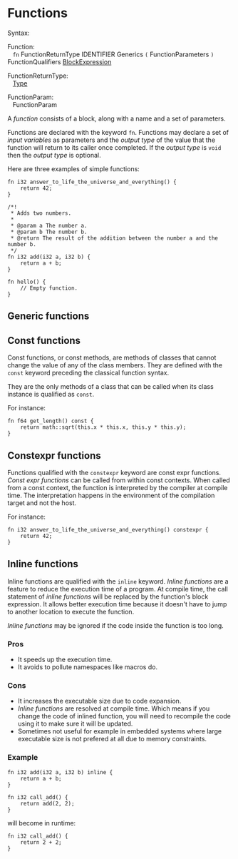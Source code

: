 # Functions

<div style="background-color: rgba(255, 255, 255, 0.15);">
Syntax:

Function: <br />
 &nbsp;&nbsp; `fn` FunctionReturnType IDENTIFIER Generics `(` FunctionParameters `)` FunctionQualifiers [BlockExpression](../statements_and_expressions/expressions/block_expression.md)

FunctionReturnType: <br />
 &nbsp;&nbsp; [Type](../types.md)

FunctionParam: <br />
 &nbsp;&nbsp; FunctionParam
</div>

A *function* consists of a block, along with a name and a set of parameters.

Functions are declared with the keyword `fn`.
Functions may declare a set of *input variables* as parameters and the *output type* of the value that the function will return to its caller once completed.
If the *output type* is `void` then the *output type* is optional.

Here are three examples of simple functions:

```lapis
fn i32 answer_to_life_the_universe_and_everything() {
    return 42;
}

/*!
 * Adds two numbers.
 *
 * @param a The number a.
 * @param b The number b.
 * @return The result of the addition between the number a and the number b.
 */
fn i32 add(i32 a, i32 b) {
    return a + b;
}

fn hello() {
    // Empty function.
}
```

## Generic functions

<!-- TODO -->

## Const functions

Const functions, or const methods, are methods of classes that cannot change the value of any of the class members.
They are defined with the `const` keyword preceding the classical function syntax.

They are the only methods of a class that can be called when its class instance is qualified as `const`.

For instance:

```lapis
fn f64 get_length() const {
    return math::sqrt(this.x * this.x, this.y * this.y);
}
```

## Constexpr functions

Functions qualified with the `constexpr` keyword are const expr functions. *Const expr functions* can be called from within const contexts.
When called from a const context, the function is interpreted by the compiler at compile time. The interpretation happens in the environment of the compilation target and not the host.

For instance:

```lapis
fn i32 answer_to_life_the_universe_and_everything() constexpr {
    return 42;
}
```

## Inline functions

Inline functions are qualified with the `inline` keyword. *Inline functions* are a feature to reduce the execution time of a program.
At compile time, the call statement of *inline functions* will be replaced by the function's block expression.
It allows better execution time because it doesn't have to jump to another location to execute the function.

*Inline functions* may be ignored if the code inside the function is too long.

### Pros

- It speeds up the execution time.
- It avoids to pollute namespaces like macros do.

### Cons

- It increases the executable size due to code expansion.
- *Inline functions* are resolved at compile time. Which means if you change the code of inlined function, you will need to recompile the code using it to make sure it will be updated.
- Sometimes not useful for example in embedded systems where large executable size is not prefered at all due to memory constraints. 

### Example

```lapis
fn i32 add(i32 a, i32 b) inline {
    return a + b;
}

fn i32 call_add() {
    return add(2, 2);
}
```

will become in runtime:

```lapis
fn i32 call_add() {
    return 2 + 2;
}
```
